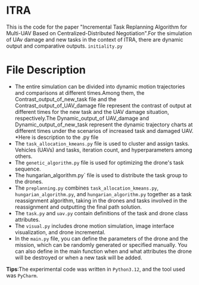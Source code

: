 # ITRA
This is the code for the paper "Incremental Task Replanning Algorithm for Multi-UAV Based on Centralized-Distributed Negotiation".For the simulation of UAv damage and new tasks in the context of ITRA, there are dynamic output and comparative outputs.
`initiality.py`

# File Description
* The entire simulation can be divided into dynamic motion trajectories and comparisons at different times.Among them, the Contrast_output_of_new_task file and the Contrast_output_of_UAV_damage file represent the contrast of output at different times for the new task and the UAV damage situation, respectively.The Dynamic_output_of UAV_damage and Dynamic_output_of_new_task represent the dynamic trajectory charts at different times under the scenarios of increased task and damaged UAV.
*Here is description to the .py file
* The `task_allocation_kmeans.py` file is used to cluster and assign tasks. Vehicles (UAVs) and tasks, iteration count, and hyperparameters among others.
* The `genetic_algorithm.py` file is used for optimizing the drone's task sequence.
* The hungarian_algorithm.py` file is used to distribute the task group to the drones.
* The `preplanning.py` combines `task_allocation_kmeans.py`, `hungarian_algorithm.py`, and `hungarian_algorithm.py` together as a task reassignment algorithm, taking in the drones and tasks involved in the reassignment and outputting the final path solution.
* The `task.py` and `uav.py` contain definitions of the task and drone class attributes.
* The `visual.py` includes drone motion simulation, image interface visualization, and drone incremental.
* In the `main.py` file, you can define the parameters of the drone and the mission, which can be randomly generated or specified manually. You can also define in the main function when and what attributes the drone will be destroyed or when a new task will be added.



**Tips**:The experimental code was written in `Python3.12`, and the tool used was `PyCharm`.

